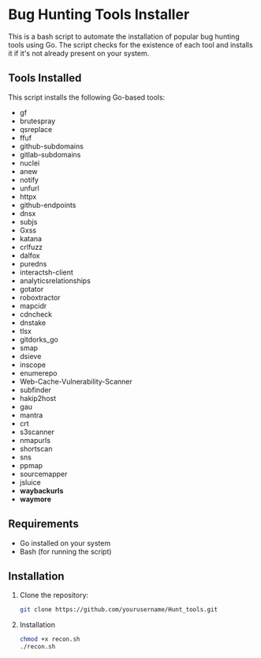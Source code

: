 # Bug Hunting Tools Installer

This is a bash script to automate the installation of popular bug hunting tools using Go. The script checks for the existence of each tool and installs it if it's not already present on your system.

## Tools Installed

This script installs the following Go-based tools:

- gf
- brutespray
- qsreplace
- ffuf
- github-subdomains
- gitlab-subdomains
- nuclei
- anew
- notify
- unfurl
- httpx
- github-endpoints
- dnsx
- subjs
- Gxss
- katana
- crlfuzz
- dalfox
- puredns
- interactsh-client
- analyticsrelationships
- gotator
- roboxtractor
- mapcidr
- cdncheck
- dnstake
- tlsx
- gitdorks_go
- smap
- dsieve
- inscope
- enumerepo
- Web-Cache-Vulnerability-Scanner
- subfinder
- hakip2host
- gau
- mantra
- crt
- s3scanner
- nmapurls
- shortscan
- sns
- ppmap
- sourcemapper
- jsluice
- **waybackurls**
- **waymore**

## Requirements

- Go installed on your system
- Bash (for running the script)

## Installation

1. Clone the repository:

   ```bash
   git clone https://github.com/yourusername/Hunt_tools.git
   ```
2. Installation

   ```bash
   chmod +x recon.sh
   ./recon.sh
   ```
